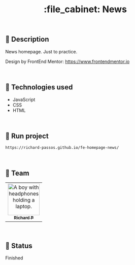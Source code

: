<h1 align="center">:file_cabinet: News</h1>

<br>

## :memo: Description
News homepage. Just to practice.

Design by FrontEnd Mentor: https://www.frontendmentor.io

<br>

## :wrench: Technologies used
* JavaScript
* CSS
* HTML

<br>

## :rocket: Run project
```
https://richard-passos.github.io/fe-homepage-news/
```

<br>

## :handshake: Team
<table>
  <tr>
    <td align="center">
      <a href="https://github.com/Richard-Passos">
        <img src="https://img.freepik.com/vetores-premium/desenho-de-desenho-animado-de-um-programador_29937-8176.jpg" width="100px;" alt="A boy with headphones holding a laptop."/><br>
        <sub>
          <b>Richard P</b>
        </sub>
      </a>
    </td>
  </tr>
</table>

<br>

## :dart: Status
Finished
